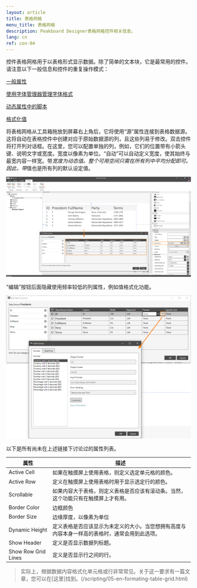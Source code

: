 ```yaml
---
layout: article
title: 表格网格 
menu_title: 表格网格
description: Peakboard Designer表格网格控件相关信息。
lang: cn
ref: con-04
---
```


控件表格网格用于以表格形式显示数据。除了简单的文本块，它是最常用的控件。请注意以下一般信息和控件的重复操作模式：

[一般属性](/controls/01-en-general-properties.html)

[使用字体管理器管理字体格式](/misc/05-en-custom-fonts.html)

[动态属性中的脚本](/scripting/02-en-dynamic-properties.html)

[格式化值](/misc/03-en-formating-values.html)

将表格网格从工具箱拖放到屏幕右上角后，它将使用“源”属性连接到表格数据源。这将自动在表格控件中创建对应于原始数据源的列，且这些列易于修改。双击控件将打开列对话框。在这里，您可以配置单独的列，例如，它们的位置带有小箭头键、说明文字或宽度。宽度以像素为单位。“自动”可以自动定义宽度，使其始终与最宽内容一样宽。带*宽度为动态值。整个可用空间只需在所有列中平均分配即可。因此，带*值也是所有列的默认设定值。

![image_1](/assets/images/Controls/Table-Grid/ControlsTableGrid01.png)

“编辑”按钮后面隐藏使用频率较低的列属性，例如值格式化功能。

![image_1](/assets/images/Controls/Table-Grid/ControlsTableGrid02.png)

以下是所有尚未在上述链接下讨论过的属性列表。

| 属性 |	描述 |
|-------------|---------------|
| Active Cell |	 如果在触摸屏上使用表格，则定义选定单元格的颜色。|
| Active Row |	 定义在触摸屏上使用表格时用于显示选定行的颜色。|
| Scrollable |	 如果内容大于表格，则定义表格是否应该有滚动条。当然，这个功能只有在触摸屏上才有用。|
| Border Color |	边框颜色|
| Border Size |	边缘厚度，以像素为单位|
| Dynamic Height |	定义表格是否应该显示为未定义的大小。当您想拥有高度与内容本身一样高的表格时，通常会用到此选项。|
| Show Header |	定义是否显示数据列标题。|
| Show Row Grid Lines |	定义是否显示行之间的行。|

>实际上，根据数据内容格式化单元格或行非常常见。关于这一要求有一篇文章，您可以在[这里]找到。(/scripting/05-en-formating-table-grid.html)
